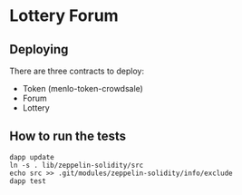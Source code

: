 # Lottery Forum

## Deploying
There are three contracts to deploy:

- Token (menlo-token-crowdsale)
- Forum
- Lottery

## How to run the tests

```
dapp update
ln -s . lib/zeppelin-solidity/src
echo src >> .git/modules/zeppelin-solidity/info/exclude
dapp test
```
